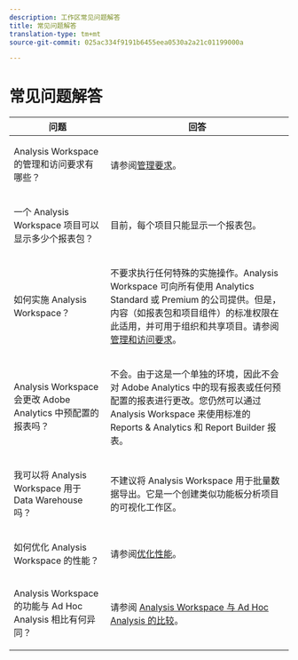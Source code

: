 ```yaml
---
description: 工作区常见问题解答
title: 常见问题解答
translation-type: tm+mt
source-git-commit: 025ac334f9191b6455eea0530a2a21c01199000a

---
```



# 常见问题解答

<table id="table_BC4237EC03FF42579CC736498D6654F9"> 
 <thead> 
  <tr> 
   <th colname="col1" class="entry"> 问题 </th> 
   <th colname="col2" class="entry"> 回答 </th> 
  </tr> 
 </thead>
 <tbody> 
  <tr> 
   <td colname="col1"> <p>Analysis Workspace 的管理和访问要求有哪些？ </p> </td> 
   <td colname="col2"> <p>请参阅<a href="/help/analyze/analysis-workspace/workspace-faq/frequently-asked-questions-analysis-workspace.md"  >管理要求</a>。 </p> </td> 
  </tr> 
  <tr> 
   <td colname="col1"> <p>一个 Analysis Workspace 项目可以显示多少个报表包？ </p> </td> 
   <td colname="col2"> <p>目前，每个项目只能显示一个报表包。 </p> </td> 
  </tr> 
  <tr> 
   <td colname="col1"> <p>如何实施 Analysis Workspace？ </p> </td> 
   <td colname="col2"> <p>不要求执行任何特殊的实施操作。Analysis Workspace 可向所有使用 Analytics Standard 或 Premium 的公司提供。但是，内容（如报表包和项目组件）的标准权限在此适用，并可用于组织和共享项目。请参阅<a href="/help/analyze/analysis-workspace/workspace-faq/frequently-asked-questions-analysis-workspace.md"  >管理和访问要求</a>。 </p> </td> 
  </tr> 
  <tr> 
   <td colname="col1"> <p>Analysis Workspace 会更改 Adobe Analytics 中预配置的报表吗？ </p> </td> 
   <td colname="col2"> <p>不会。由于这是一个单独的环境，因此不会对 Adobe Analytics 中的现有报表或任何预配置的报表进行更改。您仍然可以通过 Analysis Workspace 来使用标准的 Reports &amp; Analytics 和 Report Builder 报表。 </p> </td> 
  </tr> 
  <tr> 
   <td colname="col1"> <p>我可以将 Analysis Workspace 用于 Data Warehouse 吗？ </p> </td> 
   <td colname="col2"> <p>不建议将 Analysis Workspace 用于批量数据导出。它是一个创建类似功能板分析项目的可视化工作区。 </p> </td> 
  </tr>
  <tr> 
   <td colname="col1"> <p>如何优化 Analysis Workspace 的性能？ </p> </td> 
   <td colname="col2"> <p>请参阅<a href="/help/analyze/analysis-workspace/workspace-faq/optimizing-performance.md"  >优化性能</a>。 </p> </td> 
  </tr> 
  <tr> 
   <td colname="col1"> <p>Analysis Workspace 的功能与 Ad Hoc Analysis 相比有何异同？ </p> </td> 
   <td colname="col2"> <p>请参阅 <a href="/help/analyze/analysis-workspace/workspace-faq/adhocanalysis-vs-analysisworkspace.md"  >Analysis Workspace 与 Ad Hoc Analysis 的比较</a>。 </p> </td> 
  </tr> 
 </tbody> 
</table>

